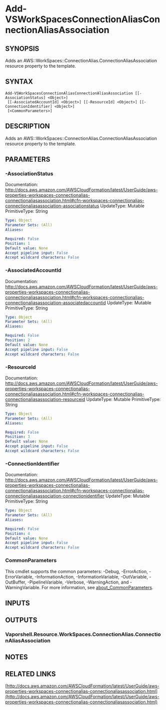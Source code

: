 # Add-VSWorkSpacesConnectionAliasConnectionAliasAssociation

## SYNOPSIS
Adds an AWS::WorkSpaces::ConnectionAlias.ConnectionAliasAssociation resource property to the template.

## SYNTAX

```
Add-VSWorkSpacesConnectionAliasConnectionAliasAssociation [[-AssociationStatus] <Object>]
 [[-AssociatedAccountId] <Object>] [[-ResourceId] <Object>] [[-ConnectionIdentifier] <Object>]
 [<CommonParameters>]
```

## DESCRIPTION
Adds an AWS::WorkSpaces::ConnectionAlias.ConnectionAliasAssociation resource property to the template.

## PARAMETERS

### -AssociationStatus
Documentation: http://docs.aws.amazon.com/AWSCloudFormation/latest/UserGuide/aws-properties-workspaces-connectionalias-connectionaliasassociation.html#cfn-workspaces-connectionalias-connectionaliasassociation-associationstatus
UpdateType: Mutable
PrimitiveType: String

```yaml
Type: Object
Parameter Sets: (All)
Aliases:

Required: False
Position: 1
Default value: None
Accept pipeline input: False
Accept wildcard characters: False
```

### -AssociatedAccountId
Documentation: http://docs.aws.amazon.com/AWSCloudFormation/latest/UserGuide/aws-properties-workspaces-connectionalias-connectionaliasassociation.html#cfn-workspaces-connectionalias-connectionaliasassociation-associatedaccountid
UpdateType: Mutable
PrimitiveType: String

```yaml
Type: Object
Parameter Sets: (All)
Aliases:

Required: False
Position: 2
Default value: None
Accept pipeline input: False
Accept wildcard characters: False
```

### -ResourceId
Documentation: http://docs.aws.amazon.com/AWSCloudFormation/latest/UserGuide/aws-properties-workspaces-connectionalias-connectionaliasassociation.html#cfn-workspaces-connectionalias-connectionaliasassociation-resourceid
UpdateType: Mutable
PrimitiveType: String

```yaml
Type: Object
Parameter Sets: (All)
Aliases:

Required: False
Position: 3
Default value: None
Accept pipeline input: False
Accept wildcard characters: False
```

### -ConnectionIdentifier
Documentation: http://docs.aws.amazon.com/AWSCloudFormation/latest/UserGuide/aws-properties-workspaces-connectionalias-connectionaliasassociation.html#cfn-workspaces-connectionalias-connectionaliasassociation-connectionidentifier
UpdateType: Mutable
PrimitiveType: String

```yaml
Type: Object
Parameter Sets: (All)
Aliases:

Required: False
Position: 4
Default value: None
Accept pipeline input: False
Accept wildcard characters: False
```

### CommonParameters
This cmdlet supports the common parameters: -Debug, -ErrorAction, -ErrorVariable, -InformationAction, -InformationVariable, -OutVariable, -OutBuffer, -PipelineVariable, -Verbose, -WarningAction, and -WarningVariable. For more information, see [about_CommonParameters](http://go.microsoft.com/fwlink/?LinkID=113216).

## INPUTS

## OUTPUTS

### Vaporshell.Resource.WorkSpaces.ConnectionAlias.ConnectionAliasAssociation
## NOTES

## RELATED LINKS

[http://docs.aws.amazon.com/AWSCloudFormation/latest/UserGuide/aws-properties-workspaces-connectionalias-connectionaliasassociation.html](http://docs.aws.amazon.com/AWSCloudFormation/latest/UserGuide/aws-properties-workspaces-connectionalias-connectionaliasassociation.html)


